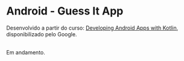 # Android - Guess It App
Desenvolvido a partir do curso: [Developing Android Apps with Kotlin](https://www.udacity.com/course/developing-android-apps-with-kotlin--ud9012), disponibilizado pelo Google.<br><br>

Em andamento.
